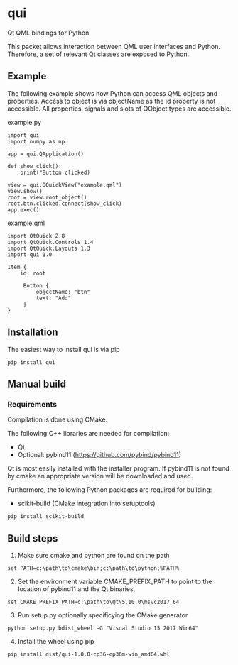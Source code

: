 # qui

Qt QML bindings for Python

This packet allows interaction between QML user interfaces and Python. Therefore, a set of relevant Qt classes are exposed to Python.


## Example

The following example shows how Python can access QML objects and properties. Access to object is via objectName as the id property is not accessible. All properties, signals and slots of QObject types are accessible. 

example.py
```
import qui
import numpy as np

app = qui.QApplication()

def show_click():
    print("Button clicked)

view = qui.QQuickView("example.qml")
view.show()
root = view.root_object()
root.btn.clicked.connect(show_click)
app.exec()

```

example.qml
```
import QtQuick 2.8
import QtQuick.Controls 1.4
import QtQuick.Layouts 1.3
import qui 1.0

Item {
    id: root
    
     Button {
         objectName: "btn"
         text: "Add"
     }
}
```




## Installation

The easiest way to install qui is via pip
```
pip install qui
```

## Manual build

### Requirements
Compilation is done using CMake.

The following C++ libraries are needed for compilation:
- Qt
- Optional: pybind11 (https://github.com/pybind/pybind11)

Qt is most easily installed with the installer program.
If pybind11 is not found by cmake an appropriate version will be downloaded and used.

Furthermore, the following Python packages are required for building:
- scikit-build (CMake integration into setuptools)
```
pip install scikit-build
```

## Build steps
1) Make sure cmake and python are found on the path 
```
set PATH=c:\path\to\cmake\bin;c:\path\to\python;%PATH%
```
2) Set the environment variable CMAKE_PREFIX_PATH to point to the location of pybind11 and the Qt binaries,
```
set CMAKE_PREFIX_PATH=c:\path\to\Qt\5.10.0\msvc2017_64
```
3) Run setup.py optionally specificying the CMake generator
```
python setup.py bdist_wheel -G "Visual Studio 15 2017 Win64"
```
4) Install the wheel using pip
```
pip install dist/qui-1.0.0-cp36-cp36m-win_amd64.whl
```
